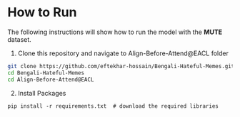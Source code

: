 # How to Run

The following instructions will show how to run the model with the **MUTE** dataset. 

1. Clone this repository and navigate to Align-Before-Attend@EACL folder
```bash
git clone https://github.com/eftekhar-hossain/Bengali-Hateful-Memes.git
cd Bengali-Hateful-Memes
cd Align-Before-Attend@EACL
```

2. Install Packages
```Shell
pip install -r requirements.txt  # download the required libraries
```
